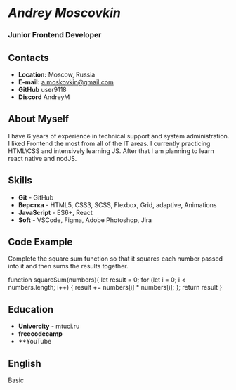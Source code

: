 # *Andrey Moscovkin*
### Junior Frontend Developer
## Contacts
 - **Location:** Moscow, Russia 
 - **E-mail:** a.moskovkin@gmail.com
 - **GitHub** user9118
 - **Discord** AndreyM 

## About Myself
I have 6 years of experience in technical support and system administration.
I liked Frontend the most from all of the IT areas. I currently practicing HTML\CSS and intensively learning JS.
After that I am planning to learn react native and nodJS.

## Skills
- **Git** - GitHub
- **Верстка** - HTML5, CSS3, SCSS, Flexbox, Grid, adaptive, Animations
- **JavaScript** - ES6+, React
- **Soft** - VSCode, Figma, Adobe Photoshop, Jira 

## Code Example
Complete the square sum function so that it squares each number passed into it and then sums the results together.

function squareSum(numbers){
  let result = 0;
  for (let i = 0; i < numbers.length; i++) {
    result += numbers[i] * numbers[i];
  };
  return result
}

## Education
- **Univercity** - mtuci.ru
- **freecodecamp**
- **YouTube

## English
Basic
